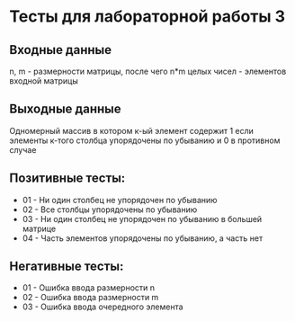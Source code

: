 # Тесты для лабораторной работы 3
## Входные данные
n, m - размерности матрицы, после чего n*m целых чисел - элементов входной матрицы
## Выходные данные
Одномерный массив в котором к-ый элемент содержит 1 если элементы к-того столбца упорядочены по убыванию и 0 в противном случае
## Позитивные тесты:
- 01 - Ни один столбец не упорядочен по убыванию
- 02 - Все столбцы упорядочены по убыванию
- 03 - Ни один столбец не упорядочен по убыванию в большей матрице
- 04 - Часть элементов упорядочены по убыванию, а часть нет
## Негативные тесты:
- 01 - Ошибка ввода размерности n
- 02 - Ошибка ввода размерности m
- 03 - Ошибка ввода очередного элемента 
